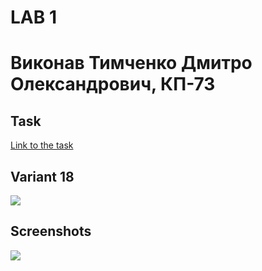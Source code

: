 # LAB 1
# Виконав Тимченко Дмитро Олександрович, КП-73
## Task

[Link to the task](http://www.fpm.kpi.ua/archive/dir.do?sys_id=obj_16472)

## Variant 18
![](https://user-images.githubusercontent.com/31898055/77194168-1c6bb880-6ae8-11ea-96e2-193434487793.png)

## Screenshots

![](https://user-images.githubusercontent.com/31898055/77194044-dd3d6780-6ae7-11ea-9c33-f1a1fd371b73.png)
